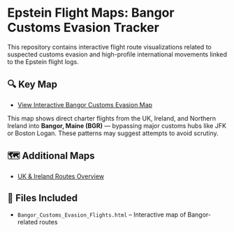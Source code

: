 # Epstein Flight Maps: Bangor Customs Evasion Tracker

This repository contains interactive flight route visualizations related to suspected customs evasion and high-profile international movements linked to the Epstein flight logs.

## 🔍 Key Map

- [View Interactive Bangor Customs Evasion Map](https://martin-dev-prog.github.io/epstein-flight-maps/Bangor_Customs_Evasion_Flights.html)

This map shows direct charter flights from the UK, Ireland, and Northern Ireland into **Bangor, Maine (BGR)** — bypassing major customs hubs like JFK or Boston Logan. These patterns may suggest attempts to avoid scrutiny.

## 🗺️ Additional Maps

- [UK & Ireland Routes Overview](https://martin-dev-prog.github.io/epstein-flight-maps/UK_Ireland_Flight_Routes_Colored.html)

## 🧾 Files Included

- `Bangor_Customs_Evasion_Flights.html` – Interactive map of Bangor-related routes
